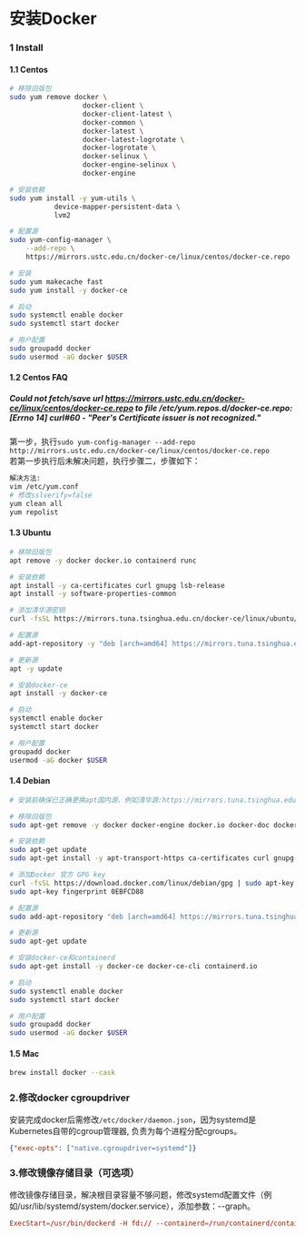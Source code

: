 # 安装Docker

### 1 Install
#### 1.1 Centos
```bash
# 移除旧版包
sudo yum remove docker \
                  docker-client \
                  docker-client-latest \
                  docker-common \
                  docker-latest \
                  docker-latest-logrotate \
                  docker-logrotate \
                  docker-selinux \
                  docker-engine-selinux \
                  docker-engine

# 安装依赖
sudo yum install -y yum-utils \
           device-mapper-persistent-data \
           lvm2

# 配置源
sudo yum-config-manager \
    --add-repo \
    https://mirrors.ustc.edu.cn/docker-ce/linux/centos/docker-ce.repo

# 安装
sudo yum makecache fast
sudo yum install -y docker-ce

# 启动
sudo systemctl enable docker
sudo systemctl start docker

# 用户配置
sudo groupadd docker
sudo usermod -aG docker $USER
```

#### 1.2 Centos FAQ
##### Could not fetch/save url https://mirrors.ustc.edu.cn/docker-ce/linux/centos/docker-ce.repo to file /etc/yum.repos.d/docker-ce.repo: [Errno 14] curl#60 - "Peer's Certificate issuer is not recognized."
第一步，执行`sudo yum-config-manager --add-repo http://mirrors.ustc.edu.cn/docker-ce/linux/centos/docker-ce.repo`  
若第一步执行后未解决问题，执行步骤二，步骤如下：  
```bash
解决方法:
vim /etc/yum.conf
# 修改sslverify=false
yum clean all
yum repolist
```

#### 1.3 Ubuntu
```bash
# 移除旧版包
apt remove -y docker docker.io containerd runc

# 安装依赖
apt install -y ca-certificates curl gnupg lsb-release 
apt install -y software-properties-common

# 添加清华源密钥
curl -fsSL https://mirrors.tuna.tsinghua.edu.cn/docker-ce/linux/ubuntu/gpg | apt-key add

# 配置源
add-apt-repository -y "deb [arch=amd64] https://mirrors.tuna.tsinghua.edu.cn/docker-ce/linux/ubuntu $(lsb_release -cs) stable"

# 更新源
apt -y update

# 安装docker-ce
apt install -y docker-ce

# 启动
systemctl enable docker
systemctl start docker

# 用户配置
groupadd docker
usermod -aG docker $USER
```

#### 1.4 Debian

```bash
# 安装前确保已正确更换apt国内源，例如清华源:https://mirrors.tuna.tsinghua.edu.cn/help/debian/

# 移除旧版包
sudo apt-get remove -y docker docker-engine docker.io docker-doc docker-compose podman-docker containerd runc

# 安装依赖
sudo apt-get update
sudo apt-get install -y apt-transport-https ca-certificates curl gnupg-agent software-properties-common

# 添加Docker 官方 GPG key
curl -fsSL https://download.docker.com/linux/debian/gpg | sudo apt-key add -
sudo apt-key fingerprint 0EBFCD88

# 配置源
sudo add-apt-repository "deb [arch=amd64] https://mirrors.tuna.tsinghua.edu.cn/docker-ce/linux/debian $(lsb_release -cs) stable"

# 更新源
sudo apt-get update

# 安装docker-ce和containerd
sudo apt-get install -y docker-ce docker-ce-cli containerd.io

# 启动
sudo systemctl enable docker
sudo systemctl start docker

# 用户配置
sudo groupadd docker
sudo usermod -aG docker $USER
```

#### 1.5 Mac
```bash
brew install docker --cask
```

### 2.修改docker cgroupdriver
安装完成docker后需修改`/etc/docker/daemon.json`，因为systemd是Kubernetes自带的cgroup管理器, 负责为每个进程分配cgroups。
```json
{"exec-opts": ["native.cgroupdriver=systemd"]}
```

### 3.修改镜像存储目录（可选项）
修改镜像存储目录，解决根目录容量不够问题，修改systemd配置文件（例如/usr/lib/systemd/system/docker.service），添加参数：--graph。
```conf
ExecStart=/usr/bin/dockerd -H fd:// --containerd=/run/containerd/containerd.sock --graph /data/docker
```
